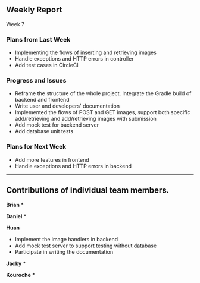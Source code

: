 
## Weekly Report
Week 7

### Plans from Last Week

- Implementing the flows of inserting and retrieving images
- Handle exceptions and HTTP errors in controller
- Add test cases in CircleCI 


### Progress and Issues
* Reframe the structure of the whole project. Integrate the Gradle build of backend and frontend 
* Write user and developers' documentation
* Implemented the flows of POST and GET images, support both specific add/retrieving and add/retrieving images with submission
* Add mock test for backend server
* Add database unit tests


### Plans for Next Week
- Add more features in frontend
- Handle exceptions and HTTP errors in backend

________________


## Contributions of individual team members.
**Brian**
* 


**Daniel**
* 


**Huan**
* Implement the image handlers in backend
* Add mock test server to support testing without database
* Participate in writing the documentation


**Jacky**
* 


**Kouroche**
* 
